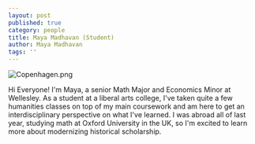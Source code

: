```yaml
---
layout: post
published: true
category: people
title: Maya Madhavan (Student)
author: Maya Madhavan
tags: ''
---
```

![Copenhagen.png]({{site.baseurl}}/assets/Copenhagen.png)

Hi Everyone! I'm Maya, a senior Math Major and Economics Minor at Wellesley. As a student at a liberal arts college, I've taken quite a few humanities classes on top of my main coursework and am here to get an interdisciplinary perspective on what I've learned. I was abroad all of last year, studying math at Oxford University in the UK, so I'm excited to learn more about modernizing historical scholarship.
